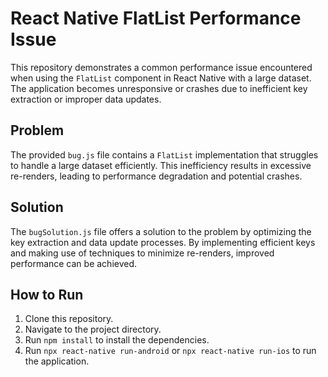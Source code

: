 # React Native FlatList Performance Issue

This repository demonstrates a common performance issue encountered when using the `FlatList` component in React Native with a large dataset. The application becomes unresponsive or crashes due to inefficient key extraction or improper data updates.

## Problem

The provided `bug.js` file contains a `FlatList` implementation that struggles to handle a large dataset efficiently.  This inefficiency results in excessive re-renders, leading to performance degradation and potential crashes.

## Solution

The `bugSolution.js` file offers a solution to the problem by optimizing the key extraction and data update processes. By implementing efficient keys and making use of techniques to minimize re-renders, improved performance can be achieved.

## How to Run

1. Clone this repository.
2. Navigate to the project directory.
3. Run `npm install` to install the dependencies.
4. Run `npx react-native run-android` or `npx react-native run-ios` to run the application.